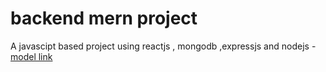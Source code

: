 # backend mern project
A javascipt based project using reactjs , mongodb ,expressjs and nodejs
-[model link](https://app.eraser.io/workspace/JHUeNkEfp0jpdctBtnT1?origin=share&elements=Ez0HJN4DmI__1GxxlKfsng)